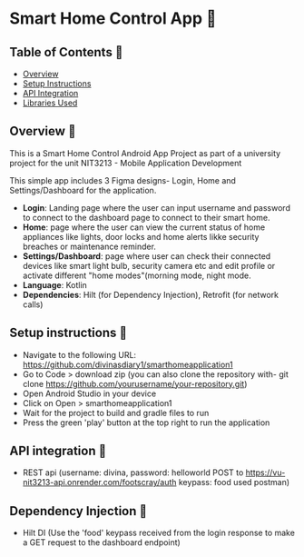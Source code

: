 # Smart Home Control App :owl:
## Table of Contents :space_invader:
- [Overview](#overview)
- [Setup Instructions](#setup-instructions)
- [API Integration](#api-integration)
- [Libraries Used](#libraries-used)

## Overview :space_invader:
This is a Smart Home Control Android App Project as part of a university
project for the unit NIT3213 - Mobile Application Development

This simple app includes 3 Figma designs- Login, Home and Settings/Dashboard for 
the application.
- **Login**: Landing page where the user can input username and password to connect to the dashboard page to connect to their smart home. 
- **Home**: page where the user can view the current status of home appliances like lights, door locks and home alerts likke security breaches or maintenance reminder. 
- **Settings/Dashboard**: page where user can check their connected devices like smart light bulb, security camera etc and
  edit profile or activate different "home modes"(morning mode, night mode. 
- **Language**: Kotlin
- **Dependencies**: Hilt (for Dependency Injection), Retrofit (for network calls)

## Setup instructions :space_invader:
- Navigate to the following URL: https://github.com/divinasdiary1/smarthomeapplication1
- Go to Code > download zip (you can also clone the repository with-
  git clone https://github.com/yourusername/your-repository.git)
- Open Android Studio in your device
- Click on Open > smarthomeapplication1
- Wait for the project to build and gradle files to run
- Press the green 'play' button at the top right to run the application

## API integration :space_invader:
- REST api (username: divina, password: helloworld 
              POST to https://vu-nit3213-api.onrender.com/footscray/auth
              keypass: food
              used postman)
## Dependency Injection :space_invader:
- Hilt DI (Use the 'food' keypass received from the login response to make a GET request to the dashboard endpoint)
